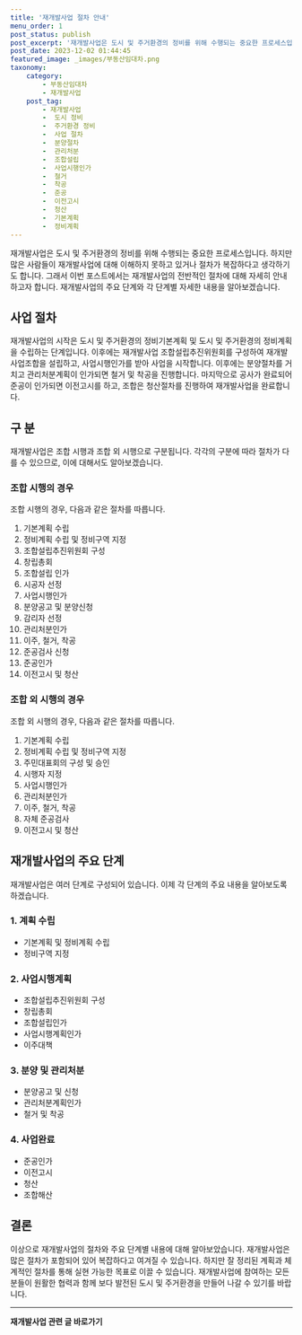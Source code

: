 ```yaml
---
title: '재개발사업 절차 안내'
menu_order: 1
post_status: publish
post_excerpt: '재개발사업은 도시 및 주거환경의 정비를 위해 수행되는 중요한 프로세스입니다. 하지만 많은 사람들이 재개발사업에 대해 이해하지 못하고 있거나 절차가 복잡하다고 생각하기도 합니다. 그래서 이번 포스트에서는 재개발사업의 전반적인 절차에 대해 자세히 안내하고자 합니다. 재개발사업의 주요 단계와 각 단계별 자세한 내용을 알아보겠습니다.'
post_date: 2023-12-02 01:44:45
featured_image: _images/부동산임대차.png
taxonomy:
    category:
        - 부동산임대차
        - 재개발사업
    post_tag:
        - 재개발사업
        -  도시 정비
        -  주거환경 정비
        -  사업 절차
        -  분양절차
        -  관리처분
        -  조합설립
        -  사업시행인가
        -  철거
        -  착공
        -  준공
        -  이전고시
        -  청산
        -  기본계획
        -  정비계획
---
```



재개발사업은 도시 및 주거환경의 정비를 위해 수행되는 중요한 프로세스입니다. 하지만 많은 사람들이 재개발사업에 대해 이해하지 못하고 있거나 절차가 복잡하다고 생각하기도 합니다. 그래서 이번 포스트에서는 재개발사업의 전반적인 절차에 대해 자세히 안내하고자 합니다. 재개발사업의 주요 단계와 각 단계별 자세한 내용을 알아보겠습니다.

## 사업 절차

재개발사업의 시작은 도시 및 주거환경의 정비기본계획 및 도시 및 주거환경의 정비계획을 수립하는 단계입니다. 이후에는 재개발사업 조합설립추진위원회를 구성하여 재개발사업조합을 설립하고, 사업시행인가를 받아 사업을 시작합니다. 이후에는 분양절차를 거치고 관리처분계획이 인가되면 철거 및 착공을 진행합니다. 마지막으로 공사가 완료되어 준공이 인가되면 이전고시를 하고, 조합은 청산절차를 진행하여 재개발사업을 완료합니다.

## 구 분

재개발사업은 조합 시행과 조합 외 시행으로 구분됩니다. 각각의 구분에 따라 절차가 다를 수 있으므로, 이에 대해서도 알아보겠습니다.

### 조합 시행의 경우

조합 시행의 경우, 다음과 같은 절차를 따릅니다.

1. 기본계획 수립
2. 정비계획 수립 및 정비구역 지정
3. 조합설립추진위원회 구성
4. 창립총회
5. 조합설립 인가
6. 시공자 선정
7. 사업시행인가
8. 분양공고 및 분양신청
9. 감리자 선정
10. 관리처분인가
11. 이주, 철거, 착공
12. 준공검사 신청
13. 준공인가
14. 이전고시 및 청산

### 조합 외 시행의 경우

조합 외 시행의 경우, 다음과 같은 절차를 따릅니다.

1. 기본계획 수립
2. 정비계획 수립 및 정비구역 지정
3. 주민대표회의 구성 및 승인
4. 시행자 지정
5. 사업시행인가
6. 관리처분인가
7. 이주, 철거, 착공
8. 자체 준공검사
9. 이전고시 및 청산

## 재개발사업의 주요 단계

재개발사업은 여러 단계로 구성되어 있습니다. 이제 각 단계의 주요 내용을 알아보도록 하겠습니다.

### 1. 계획 수립

- 기본계획 및 정비계획 수립
- 정비구역 지정

### 2. 사업시행계획

- 조합설립추진위원회 구성
- 창립총회
- 조합설립인가
- 사업시행계획인가
- 이주대책

### 3. 분양 및 관리처분

- 분양공고 및 신청
- 관리처분계획인가
- 철거 및 착공

### 4. 사업완료

- 준공인가
- 이전고시
- 청산
- 조합해산

## 결론

이상으로 재개발사업의 절차와 주요 단계별 내용에 대해 알아보았습니다. 재개발사업은 많은 절차가 포함되어 있어 복잡하다고 여겨질 수 있습니다. 하지만 잘 정리된 계획과 체계적인 절차를 통해 실현 가능한 목표로 이끌 수 있습니다. 재개발사업에 참여하는 모든 분들이 원활한 협력과 함께 보다 발전된 도시 및 주거환경을 만들어 나갈 수 있기를 바랍니다.
<!-- wp:separator -->
<hr class="wp-block-separator has-alpha-channel-opacity"/>
<!-- /wp:separator -->

<!-- wp:group {"backgroundColor":"base","layout":{"type":"constrained"}} -->
<div class="wp-block-group has-base-background-color has-background"><!-- wp:paragraph {"align":"center","fontSize":"medium"} -->
<p class="has-text-align-center has-large-font-size"><strong>재개발사업 관련 글 바로가기</strong></p>
<!-- /wp:paragraph -->


<!-- wp:latest-posts
{"categories":[{"id":27320,"count":19,"description":"","link":"https://uknowlaw.com/category/%ec%9e%ac%ea%b0%9c%eb%b0%9c%ec%82%ac%ec%97%85/","name":"재개발사업","slug":"재개발사업","taxonomy":"category","parent":0,"meta":[],"_links":{"self":[{"href":"https://uknowlaw.com/wp-json/wp/v2/categories/27320"}],"collection":[{"href":"https://uknowlaw.com/wp-json/wp/v2/categories"}],"about":[{"href":"https://uknowlaw.com/wp-json/wp/v2/taxonomies/category"}],"wp:post_type":[{"href":"https://uknowlaw.com/wp-json/wp/v2/posts?categories=27320"}],"curies":[{"name":"wp","href":"https://api.w.org/{rel}","templated":true}]}}],"postsToShow":100,"excerptLength":28,"postLayout":"grid","columns":2,"featuredImageAlign":"left","featuredImageSizeSlug":"large","fontSize":"small"} /--></div>
<!-- /wp:group -->